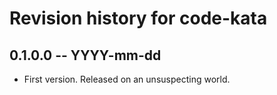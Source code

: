 # Revision history for code-kata

## 0.1.0.0  -- YYYY-mm-dd

* First version. Released on an unsuspecting world.
